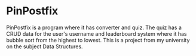 # PinPostfix
PinPostfix is a program where it has converter and quiz. The quiz has a CRUD data for the user's username and leaderboard system where it has bubble sort from the highest to lowest. This is a project from my university on the subject Data Structures.
